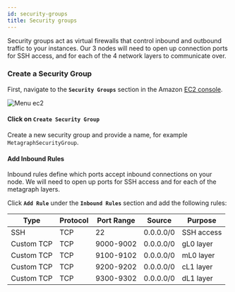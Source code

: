 ```yaml
---
id: security-groups
title: Security groups
---
```

<intro-end />

Security groups act as virtual firewalls that control inbound and outbound traffic to your instances. Our 3 nodes will need to open up connection ports for SSH access, and for each of the 4 network layers to communicate over. 

### Create a Security Group
First, navigate to the **`Security Groups`** section in the Amazon [EC2 console](https://us-west-2.console.aws.amazon.com/ec2/home).
   
![Menu ec2](/img/sdk/security-group-1.png)
    
#### Click on **`Create Security Group`**
Create a new security group and provide a name, for example `MetagraphSecurityGroup`. 

#### Add Inbound Rules
Inbound rules define which ports accept inbound connections on your node. We will need to open up ports for SSH access and for each of the metagraph layers. 

Click **`Add Rule`** under the **`Inbound Rules`** section and add the following rules: 

| Type  | Protocol  | Port Range  | Source  | Purpose |
|---|---|---|---|---|
| SSH         | TCP  | 22         | 0.0.0.0/0 | SSH access |
| Custom TCP  | TCP  | 9000-9002  | 0.0.0.0/0 | gL0 layer |
| Custom TCP  | TCP  | 9100-9102  | 0.0.0.0/0 | mL0 layer |
| Custom TCP  | TCP  | 9200-9202  | 0.0.0.0/0 | cL1 layer |
| Custom TCP  | TCP  | 9300-9302  | 0.0.0.0/0 | dL1 layer |






